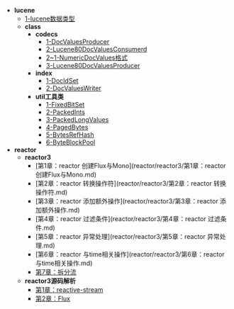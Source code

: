 * **lucene**
  * [1-lucene数据类型](lucene/1-lucene数据类型.md)
  * **class**
    * **codecs**
      * [1-DocValuesProducer](lucene/class/codecs/1-DocValuesProducer.md)
      * [2-Lucene80DocValuesConsumerd](lucene/class/codecs/2-Lucene80DocValuesConsumerd.md)
      * [2~1-NumericDocValues格式](lucene/class/codecs/2~1-NumericDocValues格式.md)
      * [3-Lucene80DocValuesProducer](lucene/class/codecs/3-Lucene80DocValuesProducer.md)
    * **index**
      * [1-DocIdSet](lucene/class/index/1-DocIdSet.md)
      * [2-DocValuesWriter](lucene/class/index/2-DocValuesWriter.md)
    * **util工具类**
      * [1-FixedBitSet](lucene/class/util工具类/1-FixedBitSet.md)
      * [2-PackedInts](lucene/class/util工具类/2-PackedInts.md)
      * [3-PackedLongValues](lucene/class/util工具类/3-PackedLongValues.md)
      * [4-PagedBytes](lucene/class/util工具类/4-PagedBytes.md)
      * [5-BytesRefHash](lucene/class/util工具类/5-BytesRefHash.md)
      * [6-ByteBlockPool](lucene/class/util工具类/6-ByteBlockPool.md)
* **reactor**
  * **reactor3**
    * [第1章：reactor 创建Flux与Mono](reactor/reactor3/第1章：reactor 创建Flux与Mono.md)
    * [第2章：reactor 转换操作符](reactor/reactor3/第2章：reactor 转换操作符.md)
    * [第3章：reactor 添加额外操作](reactor/reactor3/第3章：reactor 添加额外操作.md)
    * [第4章：reactor 过滤条件](reactor/reactor3/第4章：reactor 过滤条件.md)
    * [第5章：reactor 异常处理](reactor/reactor3/第5章：reactor 异常处理.md)
    * [第6章：reactor 与time相关操作](reactor/reactor3/第6章：reactor 与time相关操作.md)
    * [第7章：拆分流](reactor/reactor3/第7章：拆分流.md)
  * **reactor3源码解析**
    * [第1章：reactive-stream](reactor/reactor3源码解析/第1章：reactive-stream.md)
    * [第2章：Flux](reactor/reactor3源码解析/第2章：Flux.md)
